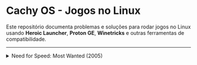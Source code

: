 # Cachy OS - Jogos no Linux

Este repositório documenta problemas e soluções para rodar jogos no Linux usando **Heroic Launcher**, **Proton GE**, **Winetricks** e outras ferramentas de compatibilidade.

---

<details>
<summary>Need for Speed: Most Wanted (2005)</summary>

## Hardware do Sistema

- **CPU:** Intel Core i5-4570 @ 3.20GHz (4 núcleos)  
- **Memória RAM:** 16 GB (usados: 3.6 GB durante o teste)  
- **GPU 0:** NVIDIA GeForce GT 1030  
  - Driver: NVIDIA 580.95.5  
- **GPU 1:** Intel HD Graphics 4600 (integrada)  
- **Sistema Operativo:** CachyOS Linux 6.17.4-4-cachyos (Kernel 6.17.4)  

> Observação: Executado em PC tradicional, não Steam Deck.

---

## Software Utilizado

- **Heroic Launcher:** v2.18.1 "Waterfall Beard"  
- **Legendary:** v0.20.37  
- **Proton GE:** Última versão via Heroic  
- **Winetricks Packages:**  
  - `vcrun2005` → Visual C++ 2005 runtime  
  - `d3dx9` → DirectX 9  
  - `directplay` → Multiplayer antigo (opcional)  
  - `dxvk` → Tradução Direct3D → Vulkan  

- **Outras Ferramentas:**  
  - MangoHud → FPS/GPU monitoring  
  - GameMode → Otimização de desempenho Linux  

---

## Configurações do Jogo

- **Wine/Proton Options:**  
  - `enableEsync: true`  
  - `enableFsync: true`  
  - `useGameMode: true`  
  - `autoInstallDxvkNvapi: true`  
  - `enableWoW64: false`  
  - `preferSystemLibs: false`  

- **Caminho do Executável:**  
`/run/media/veezus/PSP MODDED/Need for Speed - Most Wanted/speed.exe`

---

## Passos Realizados

1. Instalação do Heroic Launcher  
2. Configuração do Proton GE  
3. Criação do prefixo Wine + instalação de dependências (`vcrun2005`, `d3dx9`, `directplay`, `dxvk`)  
4. Ajustes de performance:
   - Esync e Fsync habilitados  
   - GameMode ativado  
   - DXVK via Vulkan configurado  
5. Apontamento correto do executável  
6. Lançamento do jogo e verificação de logs

---

## Observações

- Warnings no log (`libgamemode.so`, `fixme`) não impedem execução  
- DXVK melhora compatibilidade Direct3D9 → Vulkan  
- MangoHud monitora FPS, GPU, CPU  

---

## Resultado

- Jogo inicia normalmente  
- Resolução Full HD (1920x1080) com DX9 via DXVK  
- Todos os recursos gráficos funcionam, limitado ao Proton/Wine  

---

## Créditos

- [Heroic Launcher](https://heroicgameslauncher.com/)  
- [Proton GE](https://github.com/GloriousEggroll/proton-ge-custom)  
- [Winetricks](https://wiki.winehq.org/Winetricks)  
- [DXVK](https://github.com/doitsujin/dxvk)  
- [MangoHud](https://github.com/flightlessmango/MangoHud)  

</details>
